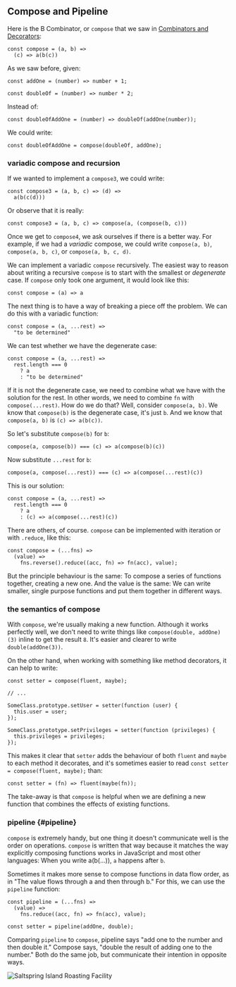 ## Compose and Pipeline

Here is the B Combinator, or `compose` that we saw in [Combinators and Decorators](#combinators):

    const compose = (a, b) =>
      (c) => a(b(c))

As we saw before, given:

    const addOne = (number) => number + 1;

    const doubleOf = (number) => number * 2;

Instead of:

    const doubleOfAddOne = (number) => doubleOf(addOne(number));

We could write:

    const doubleOfAddOne = compose(doubleOf, addOne);

### variadic compose and recursion

If we wanted to implement a `compose3`, we could write:

    const compose3 = (a, b, c) => (d) =>
      a(b(c(d)))

Or observe that it is really:

    const compose3 = (a, b, c) => compose(a, (compose(b, c)))

Once we get to `compose4`, we ask ourselves if there is a better way. For example, if we had a *variadic* compose, we could write `compose(a, b)`, `compose(a, b, c)`, or `compose(a, b, c, d)`.

We can implement a variadic `compose` recursively. The easiest way to reason about writing a recursive `compose` is to start with the smallest or *degenerate* case. If `compose` only took one argument, it would look like this:

    const compose = (a) => a

The next thing is to have a way of breaking a piece off the problem. We can do this with a variadic function:

    const compose = (a, ...rest) =>
      "to be determined"

We can test whether we have the degenerate case:

    const compose = (a, ...rest) =>
      rest.length === 0
        ? a
        : "to be determined"

If it is not the degenerate case, we need to combine what we have with the solution for the rest. In other words, we need to combine `fn` with `compose(...rest)`. How do we do that? Well, consider `compose(a, b)`. We know that `compose(b)` is the degenerate case, it's just `b`. And we know that `compose(a, b)` is `(c) => a(b(c))`.

So let's substitute `compose(b)` for `b`:

    compose(a, compose(b)) === (c) => a(compose(b)(c))

Now substitute `...rest` for `b`:

    compose(a, compose(...rest)) === (c) => a(compose(...rest)(c))

This is our solution:

    const compose = (a, ...rest) =>
      rest.length === 0
        ? a
        : (c) => a(compose(...rest)(c))

There are others, of course. `compose` can be implemented with iteration or with `.reduce`, like this:

    const compose = (...fns) =>
      (value) =>
        fns.reverse().reduce((acc, fn) => fn(acc), value);

But the principle behaviour is the same: To compose a series of functions together, creating a new one. And the value is the same: We can write smaller, single purpose functions and put them together in different ways.

### the semantics of compose

With `compose`, we're usually making a new function. Although it works perfectly well, we don't need to write things like `compose(double, addOne)(3)` inline to get the result `8`. It's easier and clearer to write `double(addOne(3))`.

On the other hand, when working with something like method decorators, it can help to write:

    const setter = compose(fluent, maybe);

    // ...

    SomeClass.prototype.setUser = setter(function (user) {
      this.user = user;
    });

    SomeClass.prototype.setPrivileges = setter(function (privileges) {
      this.privileges = privileges;
    });

This makes it clear that `setter` adds the behaviour of both `fluent` and `maybe` to each method it decorates, and it's sometimes easier to read `const setter = compose(fluent, maybe);` than:

    const setter = (fn) => fluent(maybe(fn));

The take-away is that `compose` is helpful when we are defining a new function that combines the effects of existing functions.

### pipeline {#pipeline}

`compose` is extremely handy, but one thing it doesn't communicate well is the order on operations. `compose` is written that way because it matches the way explicitly composing functions works in JavaScript and most other languages: When you write a(b(...)), `a` happens after `b`.

Sometimes it makes more sense to compose functions in data flow order, as in "The value flows through a and then through b." For this, we can use the `pipeline` function:

    const pipeline = (...fns) =>
      (value) =>
        fns.reduce((acc, fn) => fn(acc), value);

    const setter = pipeline(addOne, double);

Comparing `pipeline` to `compose`, pipeline says "add one to the number and then double it." Compose says, "double the result of adding one to the number." Both do the same job, but communicate their intention in opposite ways.

![Saltspring Island Roasting Facility](images/saltspring/rollers.jpg)
